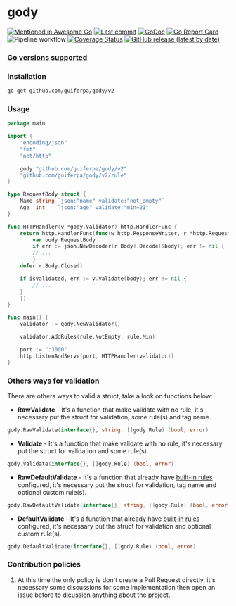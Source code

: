 # gody

[![Mentioned in Awesome Go](https://awesome.re/mentioned-badge.svg)](https://github.com/avelino/awesome-go)
[![Last commit](https://img.shields.io/github/last-commit/guiferpa/gody)](https://img.shields.io/github/last-commit/guiferpa/gody)
[![GoDoc](https://godoc.org/github.com/guiferpa/gody?status.svg)](https://godoc.org/github.com/guiferpa/gody)
[![Go Report Card](https://goreportcard.com/badge/github.com/guiferpa/gody)](https://goreportcard.com/report/github.com/guiferpa/gody)
![Pipeline workflow](https://github.com/guiferpa/gody/actions/workflows/pipeline.yml/badge.svg)
[![Coverage Status](https://coveralls.io/repos/github/guiferpa/gody/badge.svg?branch=main)](https://coveralls.io/github/guiferpa/gody?branch=main)
[![GitHub release (latest by date)](https://img.shields.io/github/v/release/guiferpa/gody?color=purple&label=latest)](https://github.com/guiferpa/gody/releases/latest)

### [Go versions supported](https://github.com/guiferpa/gody/blob/main/.github/workflows/pipeline.yml#L12)

### Installation
```bash
go get github.com/guiferpa/gody/v2
```

### Usage

```go
package main

import (
    "encoding/json"
    "fmt"
    "net/http"

    gody "github.com/guiferpa/gody/v2"
    "github.com/guiferpa/gody/v2/rule"
) 

type RequestBody struct {
    Name string `json:"name" validate:"not_empty"`
    Age  int    `json:"age" validate:"min=21"`
}

func HTTPHandler(v *gody.Validator) http.HandlerFunc {
    return http.HandlerFunc(func(w http.ResponseWriter, r *http.Request) {
        var body RequestBody
        if err := json.NewDecoder(r.Body).Decode(&body); err != nil {
	    // ...
    	}
	defer r.Body.Close()

	if isValidated, err := v.Validate(body); err != nil {
	    // ...                                                                                
	}
    })
}

func main() {
    validator := gody.NewValidator()

    validator.AddRules(rule.NotEmpty, rule.Min)

    port := ":3000"
    http.ListenAndServe(port, HTTPHandler(validator))
}
```

### Others ways for validation

There are others ways to valid a struct, take a look on functions below:

- **RawValidate** - It's a function that make validate with no rule, it's necessary put the struct for validation, some rule(s) and tag name.

```go
gody.RawValidate(interface{}, string, []gody.Rule) (bool, error)
```

- **Validate** - It's a function that make validate with no rule, it's necessary put the struct for validation and some rule(s).
```go
gody.Validate(interface{}, []gody.Rule) (bool, error)
```

- **RawDefaultValidate** - It's a function that already have [built-in rules](https://github.com/guiferpa/gody/blob/72ce1caecc5fdacf40ee282716ec1b5abe6f7adf/validate.go#L15-L23) configured, it's necessary put the struct for validation, tag name and optional custom rule(s).
```go
gody.RawDefaultValidate(interface{}, string, []gody.Rule) (bool, error)
```

- **DefaultValidate** - It's a function that already have [built-in rules](https://github.com/guiferpa/gody/blob/72ce1caecc5fdacf40ee282716ec1b5abe6f7adf/validate.go#L15-L23) configured, it's necessary put the struct for validation and optional custom rule(s).
```go
gody.DefaultValidate(interface{}, []gody.Rule) (bool, error)
```

### Contribution policies

1. At this time the only policy is don't create a Pull Request directly, it's necessary some discussions for some implementation then open an issue before to dicussion anything about the project.
